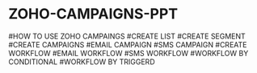 # ZOHO-CAMPAIGNS-PPT 
#HOW TO USE ZOHO CAMPAINGS
#CREATE LIST
#CREATE SEGMENT
#CREATE CAMPAIGNS
#EMAIL CAMPAIGN
#SMS CAMPAIGN
#CREATE WORKFLOW
#EMAIL WORKFLOW
#SMS WORKFLOW
#WORKFLOW BY CONDITIONAL
#WORKFLOW BY TRIGGERD
